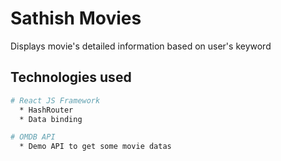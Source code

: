 # Sathish Movies

Displays movie's detailed information based on user's keyword

## Technologies used

``` bash
# React JS Framework
  * HashRouter
  * Data binding

# OMDB API
  * Demo API to get some movie datas
```
